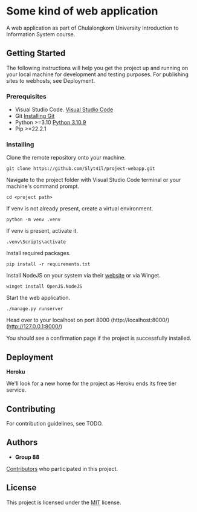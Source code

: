 # Some kind of web application

A web application as part of Chulalongkorn University Introduction to Information System course.

## Getting Started

The following instructions will help you get the project up and running on
your local machine for development and testing purposes. For publishing sites to webhosts, see Deployment.

### Prerequisites

- Visual Studio Code. [Visual Studio Code](https://code.visualstudio.com/)
- Git [Installing Git](https://git-scm.com/book/en/v2/Getting-Started-Installing-Git)
- Python >=3.10 [Python 3.10.9](https://www.python.org/downloads/release/python-3109/)
- Pip >=22.2.1

### Installing

Clone the remote repository onto your machine.

    git clone https://github.com/Slyt4il/project-webapp.git

Navigate to the project folder with Visual Studio Code terminal or your machine's command prompt.

    cd <project path>

If venv is not already present, create a virtual environment.

    python -m venv .venv

If venv is present, activate it.

    .venv\Scripts\activate

Install required packages.

    pip install -r requirements.txt

Install NodeJS on your system via their [website](https://nodejs.org/en/download/) or via Winget.

    winget install OpenJS.NodeJS

Start the web application.

    ./manage.py runserver

Head over to your localhost on port 8000 (http://localhost:8000/) (http://127.0.0.1:8000/)

You should see a confirmation page if the project is successfully installed.

## Deployment

**Heroku**

We'll look for a new home for the project as Heroku ends its free tier service.

## Contributing

For contribution guidelines, see TODO.

## Authors

  - **Group 88**
  
  [Contributors](https://github.com/Slyt4il/project-webapp/contributors) who participated in this project.

## License

This project is licensed under the [MIT](LICENSE.md) license.